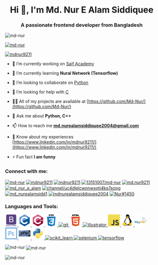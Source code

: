<h1 align="center">Hi 👋, I'm Md. Nur E Alam Siddiquee</h1>
<h3 align="center">A passionate frontend developer from Bangladesh</h3>

<p align="left"> <img src="https://komarev.com/ghpvc/?username=md-nur&label=Profile%20views&color=0e75b6&style=flat" alt="md-nur" /> </p>

<p align="left"> <a href="https://github.com/ryo-ma/github-profile-trophy"><img src="https://github-profile-trophy.vercel.app/?username=md-nur" alt="md-nur" /></a> </p>

<p align="left"> <a href="https://twitter.com/mdnur9211" target="blank"><img src="https://img.shields.io/twitter/follow/mdnur9211?logo=twitter&style=for-the-badge" alt="mdnur9211" /></a> </p>

- 🔭 I’m currently working on [Saif Academy](http://saifacademy.rf.gd/)

- 🌱 I’m currently learning **Nural Network (Tensorflow)**

- 👯 I’m looking to collaborate on [Python](https://github.com/Md-Nur/Learn-Python)

- 🤝 I’m looking for help with [C](https://github.com/Md-Nur/Learn-C)

- 👨‍💻 All of my projects are available at [https://github.com/Md-Nur/](https://github.com/Md-Nur/)

- 💬 Ask me about **Python, C++**

- 📫 How to reach me **md.nurealamsiddiquee2004@gmail.com**

- 📄 Know about my experiences [https://www.linkedin.com/in/mdnur9211/](https://www.linkedin.com/in/mdnur9211/)

- ⚡ Fun fact **I am funny**

<h3 align="left">Connect with me:</h3>
<p align="left">
<a href="https://codepen.io/md-nur" target="blank"><img align="center" src="https://raw.githubusercontent.com/rahuldkjain/github-profile-readme-generator/master/src/images/icons/Social/codepen.svg" alt="md-nur" height="30" width="40" /></a>
<a href="https://twitter.com/mdnur9211" target="blank"><img align="center" src="https://raw.githubusercontent.com/rahuldkjain/github-profile-readme-generator/master/src/images/icons/Social/twitter.svg" alt="mdnur9211" height="30" width="40" /></a>
<a href="https://linkedin.com/in/mdnur9211" target="blank"><img align="center" src="https://raw.githubusercontent.com/rahuldkjain/github-profile-readme-generator/master/src/images/icons/Social/linked-in-alt.svg" alt="mdnur9211" height="30" width="40" /></a>
<a href="https://stackoverflow.com/users/13151007/md-nur" target="blank"><img align="center" src="https://raw.githubusercontent.com/rahuldkjain/github-profile-readme-generator/master/src/images/icons/Social/stack-overflow.svg" alt="13151007/md-nur" height="30" width="40" /></a>
<a href="https://fb.com/md.nur9211" target="blank"><img align="center" src="https://raw.githubusercontent.com/rahuldkjain/github-profile-readme-generator/master/src/images/icons/Social/facebook.svg" alt="md.nur9211" height="30" width="40" /></a>
<a href="https://instagram.com/md_nur_e_alam" target="blank"><img align="center" src="https://raw.githubusercontent.com/rahuldkjain/github-profile-readme-generator/master/src/images/icons/Social/instagram.svg" alt="md_nur_e_alam" height="30" width="40" /></a>
<a href="https://www.youtube.com/channel/uc4dlelcwnnwxotj4kq7ezpg" target="blank"><img align="center" src="https://raw.githubusercontent.com/rahuldkjain/github-profile-readme-generator/master/src/images/icons/Social/youtube.svg" alt="channel/uc4dlelcwnnwxotj4kq7ezpg" height="30" width="40" /></a>
<a href="https://www.hackerrank.com/md_nurealamsidd1" target="blank"><img align="center" src="https://raw.githubusercontent.com/rahuldkjain/github-profile-readme-generator/master/src/images/icons/Social/hackerrank.svg" alt="md_nurealamsidd1" height="30" width="40" /></a>
<a href="https://auth.geeksforgeeks.org/user/mdnurealamsiddiquee2004" target="blank"><img align="center" src="https://raw.githubusercontent.com/rahuldkjain/github-profile-readme-generator/master/src/images/icons/Social/geeks-for-geeks.svg" alt="mdnurealamsiddiquee2004" height="30" width="40" /></a>
<a href="https://discord.gg/6mAF7Kf5" target="blank"><img align="center" src="https://raw.githubusercontent.com/rahuldkjain/github-profile-readme-generator/master/src/images/icons/Social/discord.svg" alt="Nur#1450" height="30" width="40" /></a>
</p>

<h3 align="left">Languages and Tools:</h3>
<p align="left"> <a href="https://getbootstrap.com" target="_blank"> <img src="https://raw.githubusercontent.com/devicons/devicon/master/icons/bootstrap/bootstrap-plain-wordmark.svg" alt="bootstrap" width="40" height="40"/> </a> <a href="https://www.cprogramming.com/" target="_blank"> <img src="https://raw.githubusercontent.com/devicons/devicon/master/icons/c/c-original.svg" alt="c" width="40" height="40"/> </a> <a href="https://www.w3schools.com/cpp/" target="_blank"> <img src="https://raw.githubusercontent.com/devicons/devicon/master/icons/cplusplus/cplusplus-original.svg" alt="cplusplus" width="40" height="40"/> </a> <a href="https://www.w3schools.com/css/" target="_blank"> <img src="https://raw.githubusercontent.com/devicons/devicon/master/icons/css3/css3-original-wordmark.svg" alt="css3" width="40" height="40"/> </a> <a href="https://git-scm.com/" target="_blank"> <img src="https://www.vectorlogo.zone/logos/git-scm/git-scm-icon.svg" alt="git" width="40" height="40"/> </a> <a href="https://www.w3.org/html/" target="_blank"> <img src="https://raw.githubusercontent.com/devicons/devicon/master/icons/html5/html5-original-wordmark.svg" alt="html5" width="40" height="40"/> </a> <a href="https://www.adobe.com/in/products/illustrator.html" target="_blank"> <img src="https://www.vectorlogo.zone/logos/adobe_illustrator/adobe_illustrator-icon.svg" alt="illustrator" width="40" height="40"/> </a> <a href="https://developer.mozilla.org/en-US/docs/Web/JavaScript" target="_blank"> <img src="https://raw.githubusercontent.com/devicons/devicon/master/icons/javascript/javascript-original.svg" alt="javascript" width="40" height="40"/> </a> <a href="https://www.linux.org/" target="_blank"> <img src="https://raw.githubusercontent.com/devicons/devicon/master/icons/linux/linux-original.svg" alt="linux" width="40" height="40"/> </a> <a href="https://www.mysql.com/" target="_blank"> <img src="https://raw.githubusercontent.com/devicons/devicon/master/icons/mysql/mysql-original-wordmark.svg" alt="mysql" width="40" height="40"/> </a> <a href="https://www.photoshop.com/en" target="_blank"> <img src="https://raw.githubusercontent.com/devicons/devicon/master/icons/photoshop/photoshop-line.svg" alt="photoshop" width="40" height="40"/> </a> <a href="https://www.php.net" target="_blank"> <img src="https://raw.githubusercontent.com/devicons/devicon/master/icons/php/php-original.svg" alt="php" width="40" height="40"/> </a> <a href="https://www.python.org" target="_blank"> <img src="https://raw.githubusercontent.com/devicons/devicon/master/icons/python/python-original.svg" alt="python" width="40" height="40"/> </a> <a href="https://scikit-learn.org/" target="_blank"> <img src="https://upload.wikimedia.org/wikipedia/commons/0/05/Scikit_learn_logo_small.svg" alt="scikit_learn" width="40" height="40"/> </a> <a href="https://www.selenium.dev" target="_blank"> <img src="https://raw.githubusercontent.com/detain/svg-logos/780f25886640cef088af994181646db2f6b1a3f8/svg/selenium-logo.svg" alt="selenium" width="40" height="40"/> </a> <a href="https://www.tensorflow.org" target="_blank"> <img src="https://www.vectorlogo.zone/logos/tensorflow/tensorflow-icon.svg" alt="tensorflow" width="40" height="40"/> </a> </p>

<p><img align="left" src="https://github-readme-stats.vercel.app/api/top-langs?username=md-nur&show_icons=true&locale=en&layout=compact" alt="md-nur" /></p>

<p>&nbsp;<img align="center" src="https://github-readme-stats.vercel.app/api?username=md-nur&show_icons=true&locale=en" alt="md-nur" /></p>

<p><img align="center" src="https://github-readme-streak-stats.herokuapp.com/?user=md-nur&" alt="md-nur" /></p>
